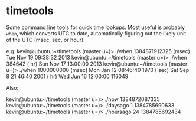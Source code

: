 timetools
=========

Some command line tools for quick time lookups.  Most useful is probably `when`, which converts UTC
to date, automatically figuring out the likely unit of the UTC (msec, sec, or hour).

e.g.
kevin@ubuntu:~/timetools (master u=)> ./when 1384871912325
(msec) Tue Nov 19 09:38:32 2013
kevin@ubuntu:~/timetools (master u=)> ./when 384642
(  hr) Sun Nov 17 13:00:00 2013
kevin@ubuntu:~/timetools (master u=)> ./when 1000000000
(msec) Mon Jan 12 08:46:40 1970
( sec) Sat Sep  8 21:46:40 2001
(  hr) Wed Jun 16 12:00:00 116049


Also:

kevin@ubuntu:~/timetools (master u=)> ./now
1384872087335
kevin@ubuntu:~/timetools (master u=)> ./daysago 1
1384785690633
kevin@ubuntu:~/timetools (master u=)> ./hoursago 24
1384785692434
